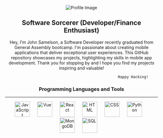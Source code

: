 <div align="center">
  <img src="https://github.com/SouCode/SouCode/assets/93101540/0986073b-2cc9-4cad-8671-89960d7b2457" alt="Profile Image">
  <h2>Software Sorcerer (Developer/Finance Enthusiast)</h2>
</div>

  <p align="center">
      Hey, I'm John Samelson, a Software Developer recently graduated from General Assembly bootcamp. I'm passionate about creating mobile applications that       deliver exceptional user experiences. This GitHub repository showcases my projects, highlighting my skills in mobile app development.
                          Thank you for stopping by and I hope you find my projects inspiring and valuable!
    
                                                        Happy Hacking! 
  </p>





<div align="center">
  <h3 align="center">  Programming Languages and Tools</h3>
  <hr style="border-color: rgba(0, 0, 0, 0.2);">
  <p>
    <img src="https://cdn.svgporn.com/logos/javascript.svg" alt="JavaScript" width="50" height="50" style="margin-right: 20px;">
    <img src="https://cdn.svgporn.com/logos/vue.svg" alt="Vue" width="50" height="50" style="margin-right: 20px;">
    <img src="https://cdn.svgporn.com/logos/react.svg" alt="React" width="50" height="50" style="margin-right: 20px;">
    <img src="https://cdn.svgporn.com/logos/html-5.svg" alt="HTML" width="50" height="50" style="margin-right: 20px;">
    <img src="https://cdn.svgporn.com/logos/css-3.svg" alt="CSS" width="50" height="50" style="margin-right: 20px;">
    <img src="https://cdn.svgporn.com/logos/python.svg" alt="Python" width="50" height="50" style="margin-right: 20px;">
    <img src="https://cdn.svgporn.com/logos/mongodb-icon.svg" alt="MongoDB" width="50" height="50" style="margin-right: 20px;">
    <img src="https://cdn.svgporn.com/logos/mysql.svg" alt="SQL" width="50" height="50" style="margin-right: 20px;">
  </p>
</div>

